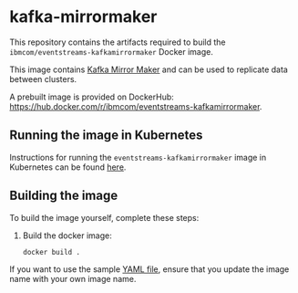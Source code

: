# kafka-mirrormaker

This repository contains the artifacts required to build the `ibmcom/eventstreams-kafkamirrormaker` Docker image.

This image contains [Kafka Mirror Maker](http://kafka.apache.org/documentation/#basic_ops_mirror_maker) and can be used to replicate data between clusters.

A prebuilt image is provided on DockerHub: https://hub.docker.com/r/ibmcom/eventstreams-kafkamirrormaker.

## Running the image in Kubernetes

Instructions for running the `eventstreams-kafkamirrormaker` image in Kubernetes can be found [here](IKS/README.md).

## Building the image

To build the image yourself, complete these steps:

1. Build the docker image:
    ```shell
    docker build .
    ```
If you want to use the sample [YAML file](IKS/kafka-mirrormaker.yaml), ensure that you update the image name with your own image name.
